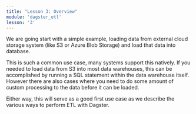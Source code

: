 ```yaml
---
title: "Lesson 3: Overview"
module: 'dagster_etl'
lesson: '3'
---
```


We are going start with a simple example, loading data from external cloud storage system (like S3 or Azure Blob Storage) and load that data into database.

This is such a common use case, many systems support this natively. If you needed to load data from S3 into most data warehouses, this can be accomplished by running a SQL statement within the data warehouse itself. However there are also cases where you need to do some amount of custom processing to the data before it can be loaded.

Either way, this will serve as a good first use case as we describe the various ways to perform ETL with Dagster.